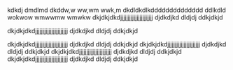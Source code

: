 kdkdj
dmdlmd
dkddw,w
ww,wm
wwk,m
dkdldkdlkdddddddddddddd
ddlkdld
wokwow
wmwwmw
wmwkw
dkjdkjdkdjjjjjjjjjjjjjjjjjjjjjj
djdkdjkd
dldjdj
ddkjdkjd

dkjdkjdkdjjjjjjjjjjjjjjjjjjjjjj
djdkdjkd
dldjdj
ddkjdkjd

dkjdkjdkdjjjjjjjjjjjjjjjjjjjjjj
djdkdjkd
dldjdj
ddkjdkjd
dkjdkjdkdjjjjjjjjjjjjjjjjjjjjjj
djdkdjkd
dldjdj
ddkjdkjd
dkjdkjdkdjjjjjjjjjjjjjjjjjjjjjj
djdkdjkd
dldjdj
ddkjdkjd
dkjdkjdkdjjjjjjjjjjjjjjjjjjjjjj
djdkdjkd
dldjdj
ddkjdkjd
